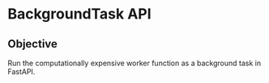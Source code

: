 # BackgroundTask API

## Objective
Run the computationally expensive worker function as a background task in FastAPI.
